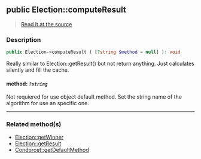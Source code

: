 ## public Election::computeResult

> [Read it at the source](https://github.com/julien-boudry/Condorcet/blob/master/src/ElectionProcess/ResultsProcess.php#L309)

### Description    

```php
public Election->computeResult ( [?string $method = null] ): void
```

Really similar to Election::getResult() but not return anything. Just calculates silently and fill the cache.
    

#### **method:** *`?string`*   
Not requiered for use object default method. Set the string name of the algorithm for use an specific one.    

---------------------------------------

### Related method(s)      

* [Election::getWinner](/Docs/ApiReferences/Election%20Class/public%20Election--getWinner.md)    
* [Election::getResult](/Docs/ApiReferences/Election%20Class/public%20Election--getResult.md)    
* [Condorcet::getDefaultMethod](/Docs/ApiReferences/Condorcet%20Class/public%20Condorcet--getDefaultMethod.md)    
